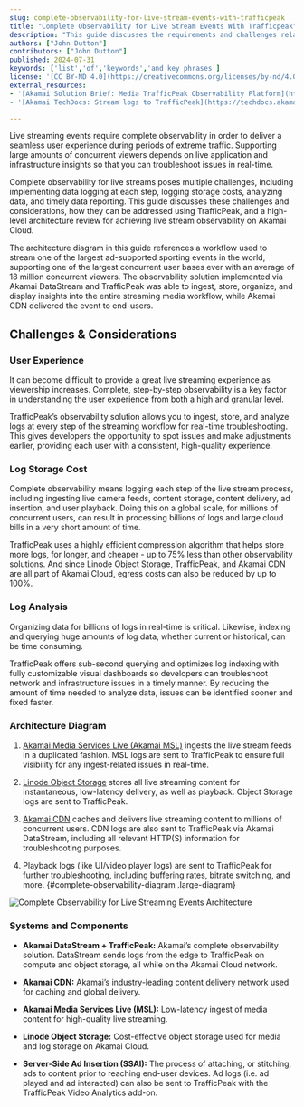 ```yaml
---
slug: complete-observability-for-live-stream-events-with-trafficpeak
title: "Complete Observability for Live Stream Events With Trafficpeak"
description: "This guide discusses the requirements and challenges related to implementing a observability solution for large-scale live streaming events. These challenges are addressed with a TrafficPeak-based observability architecture used to support one of the largest streaming sporting events in the world."
authors: ["John Dutton"]
contributors: ["John Dutton"]
published: 2024-07-31
keywords: ['list','of','keywords','and key phrases']
license: '[CC BY-ND 4.0](https://creativecommons.org/licenses/by-nd/4.0)'
external_resources:
- '[Akamai Solution Brief: Media TrafficPeak Observability Platform](https://www.akamai.com/resources/solution-brief/trafficpeak-observability-platform)'
- '[Akamai TechDocs: Stream logs to TrafficPeak](https://techdocs.akamai.com/datastream2/docs/stream-logs-trafficpeak)'

---
```


Live streaming events require complete observability in order to deliver a seamless user experience during periods of extreme traffic. Supporting large amounts of concurrent viewers depends on live application and infrastructure insights so that you can troubleshoot issues in real-time.

Complete observability for live streams poses multiple challenges, including implementing data logging at each step, logging storage costs, analyzing data, and timely data reporting. This guide discusses these challenges and considerations, how they can be addressed using TrafficPeak, and a high-level architecture review for achieving live stream observability on Akamai Cloud.

The architecture diagram in this guide references a workflow used to stream one of the largest ad-supported sporting events in the world, supporting one of the largest concurrent user bases ever with an average of 18 million concurrent viewers. The observability solution implemented via Akamai DataStream and TrafficPeak was able to ingest, store, organize, and display insights into the entire streaming media workflow, while Akamai CDN delivered the event to end-users.

## Challenges & Considerations

### User Experience

It can become difficult to provide a great live streaming experience as viewership increases. Complete, step-by-step observability is a key factor in understanding the user experience from both a high and granular level.

TrafficPeak’s observability solution allows you to ingest, store, and analyze logs at every step of the streaming workflow for real-time troubleshooting. This gives developers the opportunity to spot issues and make adjustments earlier, providing each user with a consistent, high-quality experience.

### Log Storage Cost

Complete observability means logging each step of the live stream process, including ingesting live camera feeds, content storage, content delivery, ad insertion, and user playback. Doing this on a global scale, for millions of concurrent users, can result in processing billions of logs and large cloud bills in a very short amount of time.

TrafficPeak uses a highly efficient compression algorithm that helps store more logs, for longer, and cheaper - up to 75% less than other observability solutions. And since Linode Object Storage, TrafficPeak, and Akamai CDN are all part of Akamai Cloud, egress costs can also be reduced by up to 100%.

### Log Analysis

Organizing data for billions of logs in real-time is critical. Likewise, indexing and querying huge amounts of log data, whether current or historical, can be time consuming.

TrafficPeak offers sub-second querying and optimizes log indexing with fully customizable visual dashboards so developers can troubleshoot network and infrastructure issues in a timely manner. By reducing the amount of time needed to analyze data, issues can be identified sooner and fixed faster.

### Architecture Diagram

1.  [Akamai Media Services Live (Akamai MSL)](https://www.akamai.com/resources/product-brief/media-services-live) ingests the live stream feeds in a duplicated fashion. MSL logs are sent to TrafficPeak to ensure full visibility for any ingest-related issues in real-time.

1.  [Linode Object Storage](/docs/products/storage/object-storage/) stores all live streaming content for instantaneous, low-latency delivery, as well as playback. Object Storage logs are sent to TrafficPeak.

1.  [Akamai CDN](https://www.akamai.com/solutions/content-delivery-network) caches and delivers live streaming content to millions of concurrent users. CDN logs are also sent to TrafficPeak via Akamai DataStream, including all relevant HTTP(S) information for troubleshooting purposes.

1.  Playback logs (like UI/video player logs) are sent to TrafficPeak for further troubleshooting, including buffering rates, bitrate switching, and more.
{#complete-observability-diagram .large-diagram}

![Complete Observability for Live Streaming Events Architecture](complete-observability-use-case-guide-diagram.svg?diagram-description-id=complete-observability-diagram)

### Systems and Components

-   **Akamai DataStream + TrafficPeak:** Akamai’s complete observability solution. DataStream sends logs from the edge to TrafficPeak on compute and object storage, all while on the Akamai Cloud network.

-   **Akamai CDN:** Akamai’s industry-leading content delivery network used for caching and global delivery.

-   **Akamai Media Services Live (MSL):** Low-latency ingest of media content for high-quality live streaming.

-   **Linode Object Storage:** Cost-effective object storage used for media and log storage on Akamai Cloud.

-   **Server-Side Ad Insertion (SSAI):** The process of attaching, or stitching, ads to content prior to reaching end-user devices. Ad logs (i.e. ad played and ad interacted) can also be sent to TrafficPeak with the TrafficPeak Video Analytics add-on.
